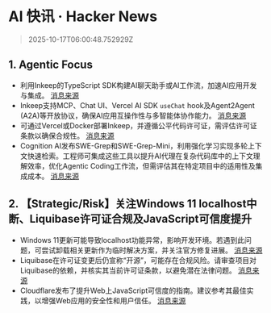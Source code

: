 # AI 快讯 · Hacker News

> 2025-10-17T06:00:48.752929Z

## 1. Agentic Focus

- 利用Inkeep的TypeScript SDK构建AI聊天助手或AI工作流，加速AI应用开发与集成。 [消息来源](https://github.com/inkeep/agents)
- Inkeep支持MCP、Chat UI、Vercel AI SDK `useChat` hook及Agent2Agent (A2A)等开放协议，确保AI应用互操作性与多智能体协作能力。 [消息来源](https://github.com/inkeep/agents)
- 可通过Vercel或Docker部署Inkeep，并遵循公平代码许可证，需评估许可证条款以确保合规性。 [消息来源](https://github.com/inkeep/agents)
- Cognition AI发布SWE-Grep和SWE-Grep-Mini，利用强化学习实现多轮上下文快速检索。工程师可集成这些工具以提升AI代理在复杂代码库中的上下文理解效率，优化Agentic Coding工作流，但需评估其在特定项目中的适用性及集成成本。 [消息来源](https://cognition.ai/blog/swe-grep)

## 2. 【Strategic/Risk】关注Windows 11 localhost中断、Liquibase许可证合规及JavaScript可信度提升

- Windows 11更新可能导致localhost功能异常，影响开发环境。若遇到此问题，可尝试卸载相关更新作为临时解决方案，并关注官方修复进展。 [消息来源](https://www.theregister.com/2025/10/16/windows_11_update_localhost/)
- Liquibase在许可证变更后仍宣称“开源”，可能存在合规风险。请审查项目对Liquibase的依赖，并核实其当前许可证条款，以避免潜在法律问题。 [消息来源](https://github.com/liquibase/liquibase/issues/7374)
- Cloudflare发布了提升Web上JavaScript可信度的指南。建议参考其最佳实践，以增强Web应用的安全性和用户信任。 [消息来源](https://blog.cloudflare.com/improving_the_trustworthiness_of_javascript_on_the_web/)
